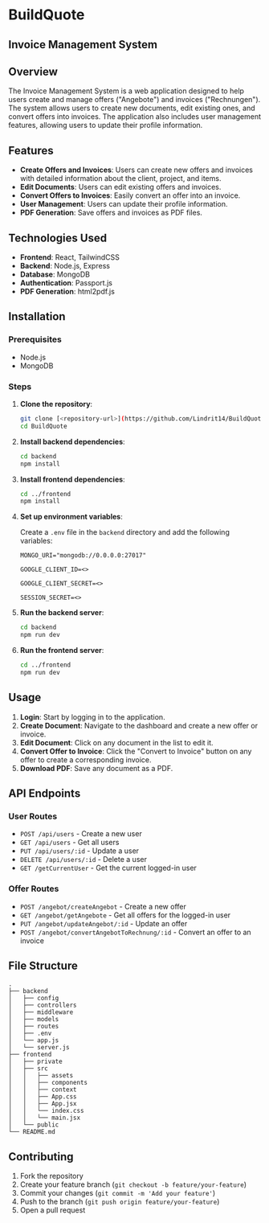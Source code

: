 # BuildQuote
## Invoice Management System

## Overview

The Invoice Management System is a web application designed to help users create and manage offers ("Angebote") and invoices ("Rechnungen"). The system allows users to create new documents, edit existing ones, and convert offers into invoices. The application also includes user management features, allowing users to update their profile information.

## Features

- **Create Offers and Invoices**: Users can create new offers and invoices with detailed information about the client, project, and items.
- **Edit Documents**: Users can edit existing offers and invoices.
- **Convert Offers to Invoices**: Easily convert an offer into an invoice.
- **User Management**: Users can update their profile information.
- **PDF Generation**: Save offers and invoices as PDF files.

## Technologies Used

- **Frontend**: React, TailwindCSS
- **Backend**: Node.js, Express
- **Database**: MongoDB
- **Authentication**: Passport.js
- **PDF Generation**: html2pdf.js

## Installation

### Prerequisites

- Node.js
- MongoDB

### Steps

1. **Clone the repository**:
    ```bash
    git clone [<repository-url>](https://github.com/Lindrit14/BuildQuote.git)
    cd BuildQuote
    ```

2. **Install backend dependencies**:
    ```bash
    cd backend
    npm install
    ```

3. **Install frontend dependencies**:
    ```bash
    cd ../frontend
    npm install
    ```

4. **Set up environment variables**:

    Create a `.env` file in the `backend` directory and add the following variables:
    ```env
   MONGO_URI="mongodb://0.0.0.0:27017"

    GOOGLE_CLIENT_ID=<>

    GOOGLE_CLIENT_SECRET=<>

    SESSION_SECRET=<>
    ```

5. **Run the backend server**:
    ```bash
    cd backend
    npm run dev
    ```

6. **Run the frontend server**:
    ```bash
    cd ../frontend
    npm run dev
    ```

## Usage

1. **Login**: Start by logging in to the application.
2. **Create Document**: Navigate to the dashboard and create a new offer or invoice.
3. **Edit Document**: Click on any document in the list to edit it.
4. **Convert Offer to Invoice**: Click the "Convert to Invoice" button on any offer to create a corresponding invoice.
5. **Download PDF**: Save any document as a PDF.

## API Endpoints

### User Routes

- `POST /api/users` - Create a new user
- `GET /api/users` - Get all users
- `PUT /api/users/:id` - Update a user
- `DELETE /api/users/:id` - Delete a user
- `GET /getCurrentUser` - Get the current logged-in user

### Offer Routes

- `POST /angebot/createAngebot` - Create a new offer
- `GET /angebot/getAngebote` - Get all offers for the logged-in user
- `PUT /angebot/updateAngebot/:id` - Update an offer
- `POST /angebot/convertAngebotToRechnung/:id` - Convert an offer to an invoice

## File Structure

```plaintext
.
├── backend
│   ├── config
│   ├── controllers
│   ├── middleware
│   ├── models
│   ├── routes
│   ├── .env
│   └── app.js
│   └── server.js
├── frontend
│   ├── private
│   ├── src
│   │   ├── assets
│   │   ├── components
│   │   ├── context
│   │   ├── App.css
│   │   ├── App.jsx
│   │   └── index.css
│   │   └── main.jsx
│   └── public
└── README.md
```

## Contributing

1. Fork the repository
2. Create your feature branch (`git checkout -b feature/your-feature`)
3. Commit your changes (`git commit -m 'Add your feature'`)
4. Push to the branch (`git push origin feature/your-feature`)
5. Open a pull request

